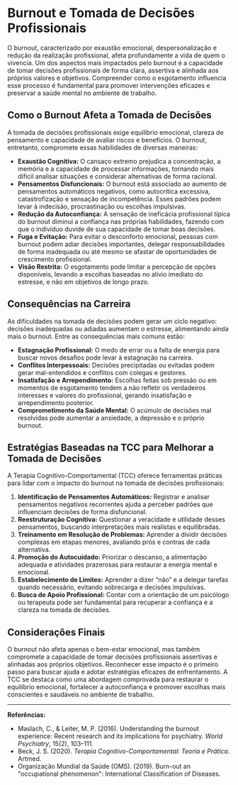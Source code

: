 # Burnout e Tomada de Decisões Profissionais

O burnout, caracterizado por exaustão emocional, despersonalização e redução da realização profissional, afeta profundamente a vida de quem o vivencia. Um dos aspectos mais impactados pelo burnout é a capacidade de tomar decisões profissionais de forma clara, assertiva e alinhada aos próprios valores e objetivos. Compreender como o esgotamento influencia esse processo é fundamental para promover intervenções eficazes e preservar a saúde mental no ambiente de trabalho.

## Como o Burnout Afeta a Tomada de Decisões

A tomada de decisões profissionais exige equilíbrio emocional, clareza de pensamento e capacidade de avaliar riscos e benefícios. O burnout, entretanto, compromete essas habilidades de diversas maneiras:

- **Exaustão Cognitiva:** O cansaço extremo prejudica a concentração, a memória e a capacidade de processar informações, tornando mais difícil analisar situações e considerar alternativas de forma racional.
- **Pensamentos Disfuncionais:** O burnout está associado ao aumento de pensamentos automáticos negativos, como autocrítica excessiva, catastrofização e sensação de incompetência. Esses padrões podem levar à indecisão, procrastinação ou escolhas impulsivas.
- **Redução da Autoconfiança:** A sensação de ineficácia profissional típica do burnout diminui a confiança nas próprias habilidades, fazendo com que o indivíduo duvide de sua capacidade de tomar boas decisões.
- **Fuga e Evitação:** Para evitar o desconforto emocional, pessoas com burnout podem adiar decisões importantes, delegar responsabilidades de forma inadequada ou até mesmo se afastar de oportunidades de crescimento profissional.
- **Visão Restrita:** O esgotamento pode limitar a percepção de opções disponíveis, levando a escolhas baseadas no alívio imediato do estresse, e não em objetivos de longo prazo.

## Consequências na Carreira

As dificuldades na tomada de decisões podem gerar um ciclo negativo: decisões inadequadas ou adiadas aumentam o estresse, alimentando ainda mais o burnout. Entre as consequências mais comuns estão:

- **Estagnação Profissional:** O medo de errar ou a falta de energia para buscar novos desafios pode levar à estagnação na carreira.
- **Conflitos Interpessoais:** Decisões precipitadas ou evitadas podem gerar mal-entendidos e conflitos com colegas e gestores.
- **Insatisfação e Arrependimento:** Escolhas feitas sob pressão ou em momentos de esgotamento tendem a não refletir os verdadeiros interesses e valores do profissional, gerando insatisfação e arrependimento posterior.
- **Comprometimento da Saúde Mental:** O acúmulo de decisões mal resolvidas pode aumentar a ansiedade, a depressão e o próprio burnout.

## Estratégias Baseadas na TCC para Melhorar a Tomada de Decisões

A Terapia Cognitivo-Comportamental (TCC) oferece ferramentas práticas para lidar com o impacto do burnout na tomada de decisões profissionais:

1. **Identificação de Pensamentos Automáticos:** Registrar e analisar pensamentos negativos recorrentes ajuda a perceber padrões que influenciam decisões de forma disfuncional.
2. **Reestruturação Cognitiva:** Questionar a veracidade e utilidade desses pensamentos, buscando interpretações mais realistas e equilibradas.
3. **Treinamento em Resolução de Problemas:** Aprender a dividir decisões complexas em etapas menores, avaliando prós e contras de cada alternativa.
4. **Promoção do Autocuidado:** Priorizar o descanso, a alimentação adequada e atividades prazerosas para restaurar a energia mental e emocional.
5. **Estabelecimento de Limites:** Aprender a dizer “não” e a delegar tarefas quando necessário, evitando sobrecarga e decisões impulsivas.
6. **Busca de Apoio Profissional:** Contar com a orientação de um psicólogo ou terapeuta pode ser fundamental para recuperar a confiança e a clareza na tomada de decisões.

## Considerações Finais

O burnout não afeta apenas o bem-estar emocional, mas também compromete a capacidade de tomar decisões profissionais assertivas e alinhadas aos próprios objetivos. Reconhecer esse impacto é o primeiro passo para buscar ajuda e adotar estratégias eficazes de enfrentamento. A TCC se destaca como uma abordagem comprovada para restaurar o equilíbrio emocional, fortalecer a autoconfiança e promover escolhas mais conscientes e saudáveis no ambiente de trabalho.

---

**Referências:**

- Maslach, C., & Leiter, M. P. (2016). Understanding the burnout experience: Recent research and its implications for psychiatry. *World Psychiatry*, 15(2), 103–111.
- Beck, J. S. (2020). *Terapia Cognitivo-Comportamental: Teoria e Prática*. Artmed.
- Organização Mundial da Saúde (OMS). (2019). Burn-out an "occupational phenomenon": International Classification of Diseases.